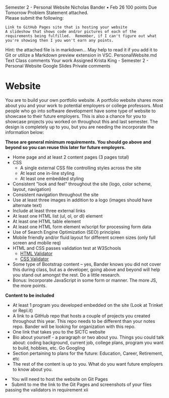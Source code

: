 Semester 2 - Personal Website
Nicholas Bander
•
Feb 26
100 points
Due Tomorrow
Problem Statement attached.  
Please submit the following:

    Link to GitHub Pages site that is hosting your website
    A slideshow that shows code and/or pictures of each of the requirements being fulfilled.  Remember, if I can't figure out what you're showing then I you won't earn any points.

Hint: the attached file is in markdown...  May help to read it if you add it to Git or utilize a Markdown preview extension in VSC.
PersonalWebsite.md
Text
Class comments
Your work
Assigned
Krista King - Semester 2 - Personal Website
Google Slides
Private comments

# Website
<p>You are to build your own portfolio website. A portfolio website shares more about you and your work to potential
employers or college professors. Most people who go into software development have some type of website to
showcase to their future employers. This is also a chance for you to showcase projects you worked on throughout this
and last semester. The design is completely up to you, but you are needing the incorporate the information below:</p>

<strong>These are general minimum requirements. You should go above and beyond so you can reuse this later for future employers.</strong>
  <ul>
    <li>Home page and at least 2 content pages (3 pages total)</li> <!--done-->
    <li>CSS <!--done-->
      <ul>
      <li>A single external CSS file controlling styles across the site</li> <!--done-->
      <li>At least one in-line styling</li> <!--done-->
      <li>At least one embedded styling</li>    <!--done-->
      </ul>
    <li>Consistent "look and feel" throughout the site (logo, color scheme, layout, navigation)</li>    <!--done-->
    <li>Consistent navigation throughout the site</li>      <!--done-->
    <li>Use at least three images in addition to a logo (images should have alternate text)</li>
    <li>Include at least three external links</li>
    <li>At least one HTML list (ul, ol, or dl) element</li> <!--done-->
    <li>At least one HTML table element</li>
    <li>At least one HTML form element w/script for processing form data</li>   <!--half done-->
    <li>Use of Search Engine Optimization (SEO) principles</li> 
    <li>Mobile friendly and/or fluid layout for different screen sizes (only full screen and mobile req)</li> 
    <li>HTML and CSS passes validation test at W3Schools
      <ul>
        <li><a href="https://validator.w3.org/">HTML Validator</a></li>
        <li><a href="https://jigsaw.w3.org/css-validator/">CSS Validator</a></li>
      </ul>
    </li>
    <li>Some type of Bootstrap content – yes, Bander knows you did not cover this during class, but as a developer, going above and beyond will help you stand out amongst the rest. Do a little research.</li> <!--done-->
    <li>Bonus: Incorporate JavaScript in some form or manner. The more JS, the more points.</li>
  </ul>

<strong>Content to be included</strong>
  <ul>
    <li>At least 1 program you developed embedded on the site (Look at Trinket or Repl.it)</li>
    <li>A link to a GitHub repo that hosts a couple of projects you created throughout this year. This repo needs to be different than your notes repo. Bander will be looking for organization with this repo.</li>    
    <li>One link that takes you to the SICTC website</li>   
    <li>Bio about yourself - a paragraph or two about you.  Things you could talk about:  coding background, current job, college plans, program you want to build, hobbies, etc.  Go Googling</li>
    <li>Section pertaining to plans for the future: Education, Career, Retirement, etc</li>
    <li>The rest of the content is up to you. What do you want future employers to know about you.</li>
  </ul>

  <li>You will need to host the website on Git Pages</li>
  <li>Submit to me the link to the Git Pages and screenshots of your files passing the validators in requirement xii</li>